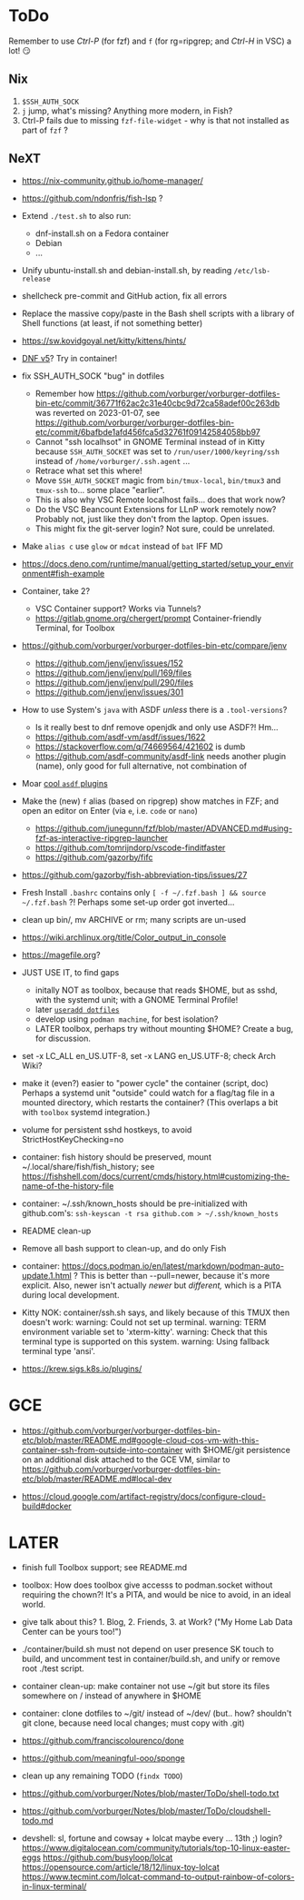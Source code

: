 # ToDo

Remember to use _Ctrl-P_ (for fzf) and `f` (for rg=ripgrep; and _Ctrl-H_ in VSC) a lot! 😏

## Nix

1. `$SSH_AUTH_SOCK`
1. `j` jump, what's missing? Anything more modern, in Fish?
1. Ctrl-P fails due to missing `fzf-file-widget` - why is that not installed as part of `fzf` ?

## NeXT

- https://nix-community.github.io/home-manager/

- https://github.com/ndonfris/fish-lsp ?

- Extend `./test.sh` to also run:
  - dnf-install.sh on a Fedora container
  - Debian
  - ...

- Unify ubuntu-install.sh and debian-install.sh, by reading `/etc/lsb-release`

- shellcheck pre-commit and GitHub action, fix all errors

- Replace the massive copy/paste in the Bash shell scripts with a library of Shell functions (at least, if not something better)

- https://sw.kovidgoyal.net/kitty/kittens/hints/

- [DNF v5](https://www.zdnet.com/google-amp/article/how-to-install-dnf5-on-fedora-39-for-faster-application-installation-and-management/)? Try in container!

- fix SSH_AUTH_SOCK "bug" in dotfiles
  - Remember how https://github.com/vorburger/vorburger-dotfiles-bin-etc/commit/36771f62ac2c31e40cbc9d72ca58adef00c263db
     was reverted on 2023-01-07, see https://github.com/vorburger/vorburger-dotfiles-bin-etc/commit/6bafbde1afd456fca5d32761f09142584058bb97
  - Cannot "ssh localhsot" in GNOME Terminal instead of in Kitty
     because `SSH_AUTH_SOCKET` was set to `/run/user/1000/keyring/ssh` instead of `/home/vorburger/.ssh.agent` ...
  - Retrace what set this where!
  - Move `SSH_AUTH_SOCKET` magic from `bin/tmux-local`, `bin/tmux3` and `tmux-ssh` to... some place "earlier".
  - This is also why VSC Remote localhost fails... does that work now?
  - Do the VSC Beancount Extensions for LLnP work remotely now? Probably not, just like they don't from the laptop. Open issues.
  - This might fix the git-server login? Not sure, could be unrelated.

- Make `alias c` use `glow` or `mdcat` instead of `bat` IFF MD

- https://docs.deno.com/runtime/manual/getting_started/setup_your_environment#fish-example

- Container, take 2?
  - VSC Container support? Works via Tunnels?
  - https://gitlab.gnome.org/chergert/prompt Container-friendly Terminal, for Toolbox

- https://github.com/vorburger/vorburger-dotfiles-bin-etc/compare/jenv
  - https://github.com/jenv/jenv/issues/152
  - https://github.com/jenv/jenv/pull/169/files
  - https://github.com/jenv/jenv/pull/290/files
  - https://github.com/jenv/jenv/issues/301

- How to use System's `java` with ASDF _unless_ there is a `.tool-versions`?
  - Is it really best to dnf remove openjdk and only use ASDF?! Hm...
  - https://github.com/asdf-vm/asdf/issues/1622
  - https://stackoverflow.com/q/74669564/421602 is dumb
  - https://github.com/asdf-community/asdf-link needs another plugin (name), only good for full alternative, not combination of

- Moar [cool `asdf` plugins](https://github.com/asdf-vm/asdf-plugins?tab=readme-ov-file#plugin-list)

- Make the (new) `f` alias (based on ripgrep) show matches in FZF; and open an editor on Enter (via `e`, i.e. `code` or `nano`)
  - https://github.com/junegunn/fzf/blob/master/ADVANCED.md#using-fzf-as-interactive-ripgrep-launcher
  - https://github.com/tomrijndorp/vscode-finditfaster
  - https://github.com/gazorby/fifc

- https://github.com/gazorby/fish-abbreviation-tips/issues/27

- Fresh Install `.bashrc` contains only `[ -f ~/.fzf.bash ] && source ~/.fzf.bash` ?! Perhaps some set-up order got inverted...

- clean up bin/, mv ARCHIVE or rm; many scripts are un-used

- https://wiki.archlinux.org/title/Color_output_in_console

- https://magefile.org?

- JUST USE IT, to find gaps
  - initally NOT as toolbox, because that reads $HOME, but as sshd, with the systemd unit; with a GNOME Terminal Profile!
  - later [`useradd dotfiles`](https://github.com/vorburger/vorburger-dotfiles-bin-etc#fedora-based-container-with-ssh)
  - develop using `podman machine`, for best isolation?
  - LATER toolbox, perhaps try without mounting $HOME? Create a bug, for discussion.

- set -x LC_ALL en_US.UTF-8, set -x LANG en_US.UTF-8; check Arch Wiki?

- make it (even?) easier to "power cycle" the container (script, doc)
  Perhaps a systemd unit "outside" could watch for a flag/tag file in a mounted directory,
  which restarts the container? (This overlaps a bit with `toolbox` systemd integration.)

- volume for persistent sshd hostkeys, to avoid StrictHostKeyChecking=no

- container: fish history should be preserved, mount ~/.local/share/fish/fish_history; see
  https://fishshell.com/docs/current/cmds/history.html#customizing-the-name-of-the-history-file

- container: ~/.ssh/known_hosts should be pre-initialized with github.com's:
  `ssh-keyscan -t rsa github.com > ~/.ssh/known_hosts`

- README clean-up

- Remove all bash support to clean-up, and do only Fish

- container: https://docs.podman.io/en/latest/markdown/podman-auto-update.1.html ?
  This is better than --pull=newer, because it's more explicit. Also, newer isn't actually _newer_ but _different,_ which is a PITA during local development.

- Kitty NOK: container/ssh.sh says, and likely because of this TMUX then doesn't work:
    warning: Could not set up terminal.
    warning: TERM environment variable set to 'xterm-kitty'.
    warning: Check that this terminal type is supported on this system.
    warning: Using fallback terminal type 'ansi'.

- https://krew.sigs.k8s.io/plugins/

# GCE

- https://github.com/vorburger/vorburger-dotfiles-bin-etc/blob/master/README.md#google-cloud-cos-vm-with-this-container-ssh-from-outside-into-container
  with $HOME/git persistence on an additional disk attached to the GCE VM,
  similar to https://github.com/vorburger/vorburger-dotfiles-bin-etc/blob/master/README.md#local-dev

- https://cloud.google.com/artifact-registry/docs/configure-cloud-build#docker

# LATER

- finish full Toolbox support; see README.md
- toolbox: How does toolbox give accesss to podman.socket without requiring the chown?! It's a PITA, and would be nice to avoid, in an ideal world.

- give talk about this? 1. Blog,  2. Friends,  3. at Work? ("My Home Lab Data Center can be yours too!")
- ./container/build.sh must not depend on user presence SK touch to build,
  and uncomment test in container/build.sh, and unify or remove root ./test script.

- container clean-up: make container not use ~/git but store its files somewhere on / instead of anywhere in $HOME
- container: clone dotfiles to ~/git/ instead of ~/dev/ (but.. how? shouldn't git clone, because need local changes; must copy with .git)

- https://github.com/franciscolourenco/done

- https://github.com/meaningful-ooo/sponge

- clean up any remaining TODO (`findx TODO`)

- https://github.com/vorburger/Notes/blob/master/ToDo/shell-todo.txt

- https://github.com/vorburger/Notes/blob/master/ToDo/cloudshell-todo.md

- devshell: sl, fortune and cowsay + lolcat
  maybe every ... 13th ;) login?
  https://www.digitalocean.com/community/tutorials/top-10-linux-easter-eggs
  https://github.com/busyloop/lolcat
  https://opensource.com/article/18/12/linux-toy-lolcat
  https://www.tecmint.com/lolcat-command-to-output-rainbow-of-colors-in-linux-terminal/

